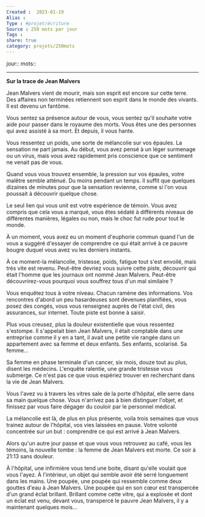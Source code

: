 ```yaml
---
Created :  2023-01-19
Alias :
Type : #projet/écriture
Source : 250 mots par jour
Tags : 
share: true
category: projets/250mots
---
```

jour::
mots::

***

**Sur la trace de Jean Malvers**

Jean Malvers vient de mourir, mais son esprit est encore sur cette terre. Des affaires non terminées retiennent son esprit dans le monde des vivants. Il est devenu un fantôme.

Vous sentez sa présence autour de vous, vous sentez qu'il souhaite votre aide pour passer dans le royaume des morts. Vous êtes une des personnes qui avez assisté à sa mort. Et depuis, il vous hante.

Vous ressentez un poids, une sorte de mélancolie sur vos épaules. La sensation ne part jamais. Au début, vous avez pensé à un léger surmenage ou un virus, mais vous avez rapidement pris conscience que ce sentiment ne venait pas de vous. 

Quand vous vous trouvez ensemble, la pression sur vos épaules, votre malêtre semble atténué. Du moins pendant un temps. Il suffit que quelques dizaines de minutes pour que la sensation revienne, comme si l'on vous poussait à découvrir quelque chose. 

Le seul lien qui vous unit est votre expérience de témoin. Vous avez compris que cela vous a marqué, vous êtes sédaté à différents niveaux de différentes manières, légales ou non, mais le choc fut rude pour tout le monde.

À un moment, vous avez eu un moment d'euphorie commun quand l'un de vous a suggéré d'essayer de comprendre ce qui était arrivé à ce pauvre bougre duquel vous avez vu les derniers instants. 

À ce moment-la mélancolie, tristesse, poids, fatigue tout s'est envoilé, mais très vite est revenu. Peut-être devriez vous suivre cette piste, découvrir qui était l'homme que les journaux ont nommé Jean Malvers. Peut-être découvrirez-vous pourquoi vous souffrez tous d'un mal similaire ?

Vous enquêtez tous à votre niveau. Chacun ramène des informations. Vos rencontres d'abord un peu hasardeuses sont devenues planifiées, vous posez des congés, vous vous renseignez auprès de l'état civil, des assurances, sur internet. Toute piste est bonne à saisir. 

Plus vous creusez, plus la douleur existentielle que vous ressentez s'estompe. Il s'appelait bien Jean Malvers, il était comptable dans une entreprise comme il y en a tant, il avait une petite vie rangée dans un appartement avec sa femme et deux enfants. Ses enfants, scolarisé. Sa femme... 

Sa femme en phase terminale d'un cancer, six mois, douze tout au plus, disent les médecins. L'enquête ralentie, une grande tristesse vous submerge. Ce n'est pas ce que vous espériez trouver en recherchant dans la vie de Jean Malvers.

Vous l'avez vu à travers les vitres sale de la porte d'hôpital, elle serre dans sa main quelque chose. Vous n'arrivez pas à bien distinguer l'objet, et finissez par vous faire dégager du couloir par le personnel médical.

La mélancolie est là, de plus en plus présente, voila trois semaines que vous trainez autour de l'hôpital, vos vies laissées en pause. Votre volonté concentrée sur un but : comprendre ce qui est arrivé à Jean Malvers.

Alors qu'un autre jour passe et que vous vous retrouvez au café, vous les témoins, la nouvelle tombe : la femme de Jean Malvers est morte. Ce soir à 21:13 sans douleur.

À l'hôpital, une infirmière vous tend une boite, disant qu'elle voulait que vous l'ayez. À l'intérieur, un objet qui semble avoir été serré longuement dans les mains. Une poupée, une poupée qui ressemble comme deux gouttes d'eau à Jean Malvers. Une poupée qui en son cœur est transpercée d'un grand éclat brillant. Brillant comme cette vitre, qui a explosée et dont un éclat est venu, devant vous, transpercé le pauvre Jean Malvers, il y a maintenant quelques mois...
